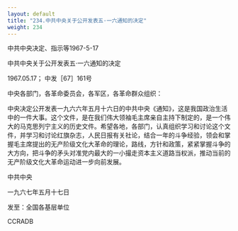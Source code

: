 ```yaml
---
layout: default
title: "234.中共中央关于公开发表五·一六通知的决定"
weight: 234
---
```


中共中央决定、指示等1967-5-17

中共中央关于公开发表五·一六通知的决定

1967.05.17； 中发［67］161号

中央各部门，各革命委员会，各军区，各革命群众组织：

中央决定公开发表一九六六年五月十六日的中共中央《通知》，这是我国政治生活中的一件大事。这个文件，是在我们伟大领袖毛主席亲自主持下制定的，是一个伟大的马克思列宁主义的历史文件。希望各地，各部门，认真组织学习和讨论这个文件，并学习和讨论红旗杂志，人民日报有关社论，结合一年的斗争经验，领会和掌握毛主席提出的无产阶级文化大革命的理论，路线，方针和政策，紧紧掌握斗争的大方向，把斗争的矛头对准党内最大的一小撮走资本主义道路当权派，推动当前的无产阶级文化大革命运动进一步向前发展。

中共中央

一九六七年五月十七日

发至：全国各基层单位

CCRADB

